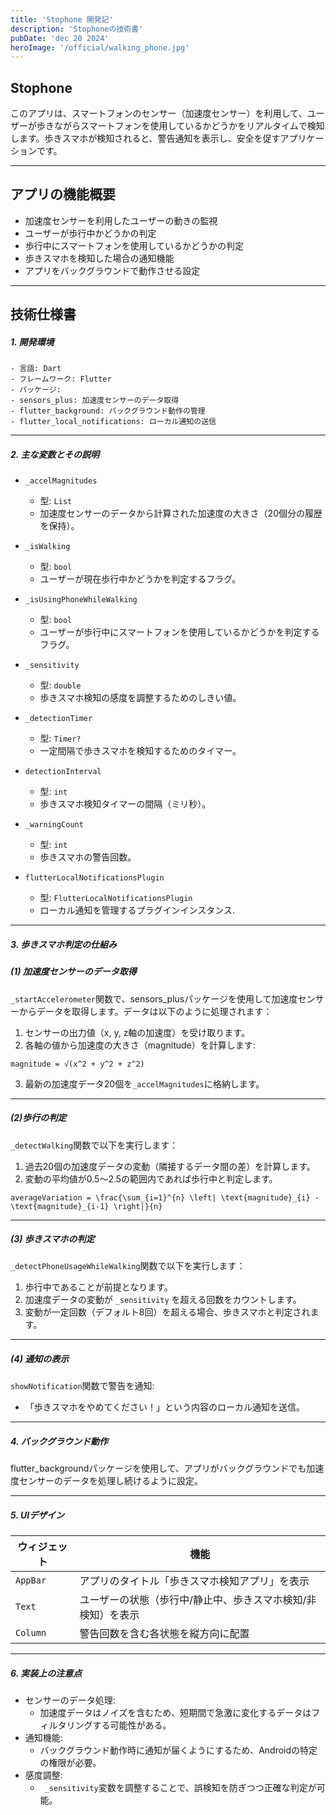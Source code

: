 ```yaml
---
title: 'Stophone 開発記'
description: 'Stophoneの技術書'
pubDate: 'dec 20 2024'
heroImage: '/official/walking_phone.jpg'
---
```


## Stophone

このアプリは、スマートフォンのセンサー（加速度センサー）を利用して、ユーザーが歩きながらスマートフォンを使用しているかどうかをリアルタイムで検知します。歩きスマホが検知されると、警告通知を表示し、安全を促すアプリケーションです。

---

## アプリの機能概要
- 加速度センサーを利用したユーザーの動きの監視
- ユーザーが歩行中かどうかの判定
- 歩行中にスマートフォンを使用しているかどうかの判定
- 歩きスマホを検知した場合の通知機能
- アプリをバックグラウンドで動作させる設定


---

## 技術仕様書

##### 1. 開発環境
	- 言語: Dart
	- フレームワーク: Flutter
	- パッケージ:
	- sensors_plus: 加速度センサーのデータ取得
	- flutter_background: バックグラウンド動作の管理
	- flutter_local_notifications: ローカル通知の送信

---

##### 2. 主な変数とその説明

- `_accelMagnitudes`
    - 型: `List`
    - 加速度センサーのデータから計算された加速度の大きさ（20個分の履歴を保持）。

- `_isWalking`
    - 型: `bool`
    - ユーザーが現在歩行中かどうかを判定するフラグ。

- `_isUsingPhoneWhileWalking`
    - 型: `bool`
    - ユーザーが歩行中にスマートフォンを使用しているかどうかを判定するフラグ。

- `_sensitivity`
    - 型: `double`
    - 歩きスマホ検知の感度を調整するためのしきい値。

- `_detectionTimer`
    - 型: `Timer?`
    - 一定間隔で歩きスマホを検知するためのタイマー。

- `detectionInterval`
    - 型: `int`
    - 歩きスマホ検知タイマーの間隔（ミリ秒）。

- `_warningCount`
    - 型: `int`
    - 歩きスマホの警告回数。

- `flutterLocalNotificationsPlugin`
    - 型: `FlutterLocalNotificationsPlugin`
    - ローカル通知を管理するプラグインインスタンス.

---

##### 3. 歩きスマホ判定の仕組み

##### (1) 加速度センサーのデータ取得

`_startAccelerometer`関数で、sensors_plusパッケージを使用して加速度センサーからデータを取得します。データは以下のように処理されます：

1. センサーの出力値（x, y, z軸の加速度）を受け取ります。
2. 各軸の値から加速度の大きさ（magnitude）を計算します:

```
magnitude = √(x^2 + y^2 + z^2)
```

3. 最新の加速度データ20個を`_accelMagnitudes`に格納します。

---

##### (2)歩行の判定

`_detectWalking`関数で以下を実行します：

1. 過去20個の加速度データの変動（隣接するデータ間の差）を計算します。
2. 変動の平均値が0.5〜2.5の範囲内であれば歩行中と判定します。

```
averageVariation = \frac{\sum_{i=1}^{n} \left| \text{magnitude}_{i} - \text{magnitude}_{i-1} \right|}{n}
```

---

##### (3) 歩きスマホの判定

`_detectPhoneUsageWhileWalking`関数で以下を実行します：

1. 歩行中であることが前提となります。
2. 加速度データの変動が `_sensitivity` を超える回数をカウントします。
3. 変動が一定回数（デフォルト8回）を超える場合、歩きスマホと判定されます。

---

##### (4) 通知の表示

`showNotification`関数で警告を通知:
- 「歩きスマホをやめてください！」という内容のローカル通知を送信。

---

##### 4. バックグラウンド動作

flutter_backgroundパッケージを使用して、アプリがバックグラウンドでも加速度センサーのデータを処理し続けるように設定。

---

##### 5. UIデザイン

|  ウィジェット    |    機能                                       |
|----------------|--------------------------------------------|
| `AppBar`      | アプリのタイトル「歩きスマホ検知アプリ」を表示 |
| `Text`        | ユーザーの状態（歩行中/静止中、歩きスマホ検知/非検知）を表示 |
| `Column`      | 警告回数を含む各状態を縦方向に配置             |


---

##### 6. 実装上の注意点
- センサーのデータ処理:
    - 加速度データはノイズを含むため、短期間で急激に変化するデータはフィルタリングする可能性がある。
- 通知機能:
    - バックグラウンド動作時に通知が届くようにするため、Androidの特定の権限が必要。
- 感度調整:
    - ` _sensitivity`変数を調整することで、誤検知を防ぎつつ正確な判定が可能。